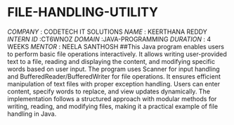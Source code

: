 # FILE-HANDLING-UTILITY
*COMPANY* : CODETECH IT SOLUTIONS
*NAME* : KEERTHANA REDDY
*INTERN ID* :CT6WNOZ
*DOMAIN* :JAVA-PROGRAMMING
*DURATION* : 4 WEEKS
*MENTOR* : NEELA SANTHOSH
##This Java program enables users to perform basic file operations interactively. It allows writing user-provided text to a file, reading and displaying the content, and modifying specific words based on user input. The program uses Scanner for input handling and BufferedReader/BufferedWriter for file operations. It ensures efficient manipulation of text files with proper exception handling. Users can enter content, specify words to replace, and view updates dynamically. The implementation follows a structured approach with modular methods for writing, reading, and modifying files, making it a practical example of file handling in Java. 
